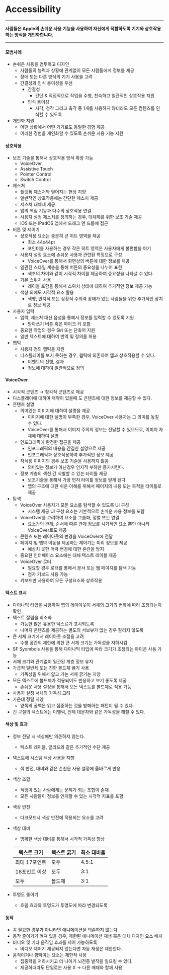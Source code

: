 # Accessibility

---

<aside>

**사람들은 Apple의 손쉬운 사용 기능을 사용하여 자신에게 적합하도록 기기와 상호작용하는 방식을 개인화합니다.**

</aside>

---

#### 모범사례

- 손쉬운 사용을 염두하고 디자인
    - 사람들의 능력과 상황에 관계없이 모든 사람들에게 정보를 제공
    - 장애 또는 다른 방식의 기기 사용을 고려
    - 간결성과 인식 용이성을 우선
        - 간결성
            - 간단 & 직접적으로 작업을 수행, 친숙하고 일관적인 상호작용 지원
        - 인식 용이성
            - 시각, 청각 그리고 촉각 중 1개를 사용하지 않더라도 모든 컨텐츠를 인식할 수 있도록
- 개인화 지원
    - 어떤 상황에서 어떤 기기로도 동일한 경험 제공
    - 이러한 경험을 개인화할 수 있도록 손쉬운 사용 기능 지원

#### 상호작용

- 보조 기술을 통해서 상호작용 방식 확장 가능
    - VoiceOver
    - Assistive Touch
    - Pointer Control
    - Switch Control
- 제스처
    - 플랫폼 제스처와 덮어지는 현상 지양
    - 일반적인 상호작용에는 간단한 제스처 제공
    - 제스처 대체제 제공
    - 앱의 핵심 기능과 다수의 상호작용 연결
    - 사용자 설정 제스처를 정의하는 경우, 대체제를 위한 보조 기술 제공
    - iOS 또는 iPadOS 앱에서 드래그 앤 드롭에 접근
- 버튼 및 제어기
    - 상호적용 요소는 충분히 큰 히트 영역을 제공
        - 최소 44x44pt
        - 포인터를 사용하는 경우 작은 히트 영역은 사용자에게 불편함을 야기
    - 사용자 설정 요소에 손쉬운 사용과 관련된 특징으로 구성
        - VoiceOver를 통해서 화면상의 버튼에 대한 정보를 제공
    - 일관된 스타일 계층을 통해 버튼의 중요성을 나누어 표현
        - 색조의 차이와 같이 시각적 차이를 제공하여 중요성을 나타낼 수 있다.
    - 기본 스위치 사용
        - 레이블 포함을 통해서 스위치 상태에 대하여 추가적인 정보 제공 가능
    - 색상 외에도 시각적 요소 활용
        - 색맹, 인지적 또는 상황적 주의력 장애가 있는 사람들을 위한 추가적인 장치로 정보 제공
- 사용자 입력
    - 입력, 제스처 대신 음성을 통해서 정보를 입력할 수 있도록 지원
        - 받아쓰기 버튼 혹은 마이크 키 포함
    - 중요한 작업의 경우 Siri 또는 단축어 지원
    - 일반 텍스트에 대하여 번역 및 정의를 허용
- 햅틱
    - 사용자 정의 햅틱을 지원
    - 디스플레이를 보지 못하는 경우, 햅틱에 의존하여 앱과 상호작용할 수 있다.
        - 이벤트의 진행, 결과
        - 정보에 대하여 일관적으로 정의

#### VoiceOver

- 시각적 콘텐츠 → 청각적 콘텐츠로 제공
- 디스플레이에 대하여 제약이 있을때 도 콘텐츠에 대한 정보를 제공할 수 있다.
- 콘텐츠 설명
    - 의미있는 이미지에 대하여 설명을 제공
        - 이미지에 대한 설명이 부족한 경우, VoiceOver 사용자는 그 의미를 놓칠 수 있다.
        - VoiceOver를 통해서 이미지 주의의 정보는 전달할 수 있으므로, 이미지 자체에 대하여 설명
    - 인포그래픽에 완전한 접근을 제공
        - 인포그래픽의 내용을 간결한 설명으로 제공
        - 인포그래픽과 상호작용하여 추가적인 정보 제공
    - 작식용 이미지의 경우 보조 기술을 사용하지 않음
        - 의미있는 정보가 아닌경우 인지적 부하만 증가시킨다.
    - 정보 계층의 섹션 간 식별할 수 있는 타이틀 제공
        - 보조기술을 통해서 가장 먼저 타이틀 정보를 얻게 된다.
        - 앱의 구조에 대한 쉬운 이해를 위해서 페이지의 내용 또는 목적을 타이틀로 제공
- 탐색
    - VoiceOver 사용자가 모든 요소를 탐색할 수 있도록 UI 구성
        - 시스템 제공 UI 구성 요소는 기본적으로 손쉬운 사용 정보를 포함
    - VoiceOver를 고려하여 요소를 그룹화, 정렬 또는 연결
        - 요소간의 관계, 순서에 따른 관계 정보를 시가적인 요소 뿐만 아니라 VoiceOver로도 제공
    - 콘텐츠 또는 레이아웃의 변경을 VoiceOver에 전달
    - 페이지 및 앱의 이동을 제공하는 제어기는 미리 정보를 제공
        - 예상치 못한 맥락 변경에 대한 혼란을 방지
    - 중요한 인터페이스 요소에는 대체 텍스트 레이블 제공
    - VoiceOver 로터
        - 필요할 경우 로터를 통해서 문서 또는 웹 페이지를 탐색 가능
        - 점자 키보드 사용 가능
    - 키보드만 사용하여 모든 구성요소와 상호작용

#### 텍스트 표시

- 다이나믹 타입을 사용하여 앱의 레이아웃이 서체의 크기의 변화에 따라 조정되는지 확인
- 텍스트 잘림을 최소화
    - 가능한 많은 유용한 텍스르가 표시되도록
    - 나머지 콘텐츠를 제공하는 별도의 서브뷰가 없는 경우 잘리지 않도록
- 큰 서체 크기에서 레이아웃 조절을 고려
    - 수평 공간의 제한에 의한 큰 서체 크기는 가독성을 저하시킴
- SF Syombols 사용을 통해 다이나믹 타입에 따라 크기가 조정되는 아이콘 사용 가능
- 서체 크기와 관계없이 일관된 계층 정보 유지
- 가급적 일반체 또는 진한 볼드체 굵기 사용
    - 가독성을 위해서 얇고 가는 서체 굵기는 지양
- 모든 텍스트에 볼드체가 적용되어도 반응하고 보기 좋도록 제공
    - 손쉬운 사용 설정을 통해서 모든 텍스트를 볼드체로 적용 가능
- 사용자 설정 서체의 가독성 고려
- 가운데 정렬 지양
    - 양쪽의 공백은 읽고 집중하는 것을 방해하는 패턴이 될 수 있다.
- 긴 구절의 텍스트에는 이탤릭, 전체 대문자와 같은 가독성을 해칠 수 있다.

#### 색상 및 효과

- 정보 전달 시 색상에만 의존하지 않는다.
    - 텍스트 레이블, 글리프와 같은 추가적인 수단 제공
- 텍스트에 시스템 색상 사용을 지향
    - 색 반전, 대비와 같은 손쉰운 사용 설정에 올바르게 반응
- 색상 조합
    - 색맹이 있는 사람에게는 문제가 되는 조합이 존재
    - 모든 사람들이 정보를 인지할 수 있는 시각적 지표를 포함
- 색상 반전
    - 다크모드시 색상 반전에 적용되는 요소를 고려
- 색상 대비
    - 명확한 색상 대비를 통해서 시각적 가독성 향상
    
    | 텍스트 크기 | 텍스트 굵기  | 최소 대비율 |
    | --- | --- | --- |
    | 최대 17포인트 | 모두 | 4.5:1 |
    | 18포인트 이상 | 모두  | 3:1 |
    | 모두 | 볼드체 | 3:1 |
- 투명도 줄이기
    - 흐림 효과와 투명도가 투명도에 따라 변경되도록

#### 동작

- 꼭 필요한 경우가 아니라면 애니메이션을 의존하지 않는다.
- 동작 줄이기가 켜져 있을 경우, 제한된 애니메이션 재생 혹은 대체 디자인 요소 배치
- 비디오 및 기타 움직임 효과를 제어 가능하도록
    - 비디오 제어기 제공되지 않는다면 자동 재생은 제한한다.
- 움직이거나 깜빡이는 요소는 제한적 사용
    - 집중력을 저하시키고 더 나아가 뇌전증 발작을 일으킬 수 있다.
    - 제공하더라도 단일로는 사용 X → 다른 매체와 함께 사용